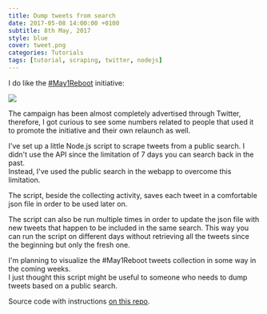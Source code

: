 ```yaml
---
title: Dump tweets from search
date: 2017-05-08 14:00:00 +0100
subtitle: 8th May, 2017
style: blue
cover: tweet.png
categories: Tutorials
tags: [tutorial, scraping, twitter, nodejs]
---
```


I do like the [#May1Reboot](http://www.may1reboot.com/) initiative:

![](../assets/posts/dump-tweets-from-search/tweet.png)

The campaign has been almost completely advertised through Twitter, therefore, I got curious to see some numbers related to people that used it to promote the initiative and their own relaunch as well.

I've set up a little Node.js script to scrape tweets from a public search. I didn't use the API since the limitation of 7 days you can search back in the past.   
Instead, I've used the public search in the webapp to overcome this limitation.

The script, beside the collecting activity, saves each tweet in a comfortable json file in order to be used later on. 

The script can also be run multiple times in order to update the json file with new tweets that happen to be included in the same search. This way you can run the script on different days without retrieving all the tweets since the beginning but only the fresh one.

I'm planning to visualize the #May1Reboot tweets collection in some way in the coming weeks.   
I just thought this script might be useful to someone who needs to dump tweets based on a public search.

Source code with instructions [on this repo](https://github.com/fabiofranchino/dump-tweets-from-search).